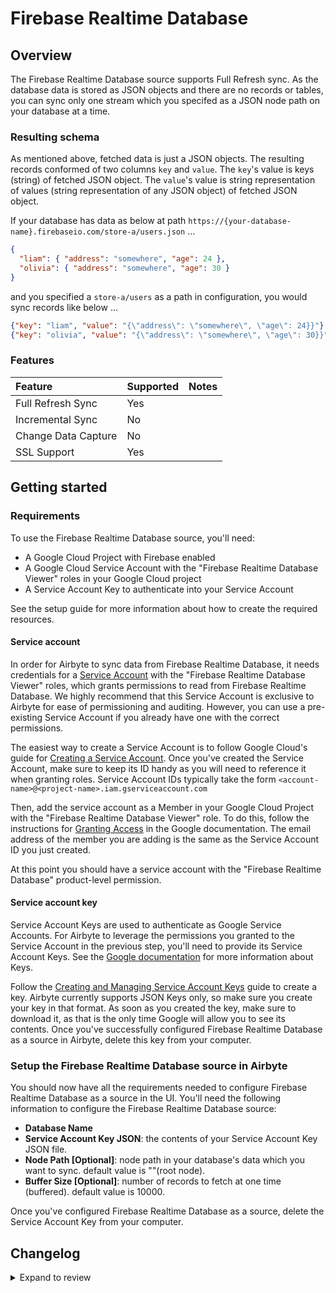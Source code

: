 # Firebase Realtime Database

## Overview

The Firebase Realtime Database source supports Full Refresh sync. As the database data is stored as JSON objects and there are no records or tables, you can sync only one stream which you specifed as a JSON node path on your database at a time.

### Resulting schema

As mentioned above, fetched data is just a JSON objects. The resulting records conformed of two columns `key` and `value`. The `key`'s value is keys (string) of fetched JSON object. The `value`'s value is string representation of values (string representation of any JSON object) of fetched JSON object.

If your database has data as below at path `https://{your-database-name}.firebaseio.com/store-a/users.json` ...

```json
{
  "liam": { "address": "somewhere", "age": 24 },
  "olivia": { "address": "somewhere", "age": 30 }
}
```

and you specified a `store-a/users` as a path in configuration, you would sync records like below ...

```json
{"key": "liam", "value": "{\"address\": \"somewhere\", \"age\": 24}}"}
{"key": "olivia", "value": "{\"address\": \"somewhere\", \"age\": 30}}"}
```

### Features

| Feature             | Supported | Notes |
| :------------------ | :-------- | :---- |
| Full Refresh Sync   | Yes       |       |
| Incremental Sync    | No        |       |
| Change Data Capture | No        |       |
| SSL Support         | Yes       |       |

## Getting started

### Requirements

To use the Firebase Realtime Database source, you'll need:

- A Google Cloud Project with Firebase enabled
- A Google Cloud Service Account with the "Firebase Realtime Database Viewer" roles in your Google Cloud project
- A Service Account Key to authenticate into your Service Account

See the setup guide for more information about how to create the required resources.

#### Service account

In order for Airbyte to sync data from Firebase Realtime Database, it needs credentials for a [Service Account](https://cloud.google.com/iam/docs/service-accounts) with the "Firebase Realtime Database Viewer" roles, which grants permissions to read from Firebase Realtime Database. We highly recommend that this Service Account is exclusive to Airbyte for ease of permissioning and auditing. However, you can use a pre-existing Service Account if you already have one with the correct permissions.

The easiest way to create a Service Account is to follow Google Cloud's guide for [Creating a Service Account](https://cloud.google.com/iam/docs/creating-managing-service-accounts). Once you've created the Service Account, make sure to keep its ID handy as you will need to reference it when granting roles. Service Account IDs typically take the form `<account-name>@<project-name>.iam.gserviceaccount.com`

Then, add the service account as a Member in your Google Cloud Project with the "Firebase Realtime Database Viewer" role. To do this, follow the instructions for [Granting Access](https://cloud.google.com/iam/docs/granting-changing-revoking-access#granting-console) in the Google documentation. The email address of the member you are adding is the same as the Service Account ID you just created.

At this point you should have a service account with the "Firebase Realtime Database" product-level permission.

#### Service account key

Service Account Keys are used to authenticate as Google Service Accounts. For Airbyte to leverage the permissions you granted to the Service Account in the previous step, you'll need to provide its Service Account Keys. See the [Google documentation](https://cloud.google.com/iam/docs/service-accounts#service_account_keys) for more information about Keys.

Follow the [Creating and Managing Service Account Keys](https://cloud.google.com/iam/docs/creating-managing-service-account-keys) guide to create a key. Airbyte currently supports JSON Keys only, so make sure you create your key in that format. As soon as you created the key, make sure to download it, as that is the only time Google will allow you to see its contents. Once you've successfully configured Firebase Realtime Database as a source in Airbyte, delete this key from your computer.

### Setup the Firebase Realtime Database source in Airbyte

You should now have all the requirements needed to configure Firebase Realtime Database as a source in the UI. You'll need the following information to configure the Firebase Realtime Database source:

- **Database Name**
- **Service Account Key JSON**: the contents of your Service Account Key JSON file.
- **Node Path \[Optional\]**: node path in your database's data which you want to sync. default value is ""(root node).
- **Buffer Size \[Optional\]**: number of records to fetch at one time (buffered). default value is 10000.

Once you've configured Firebase Realtime Database as a source, delete the Service Account Key from your computer.

## Changelog

<details>
  <summary>Expand to review</summary>

| Version | Date       | Pull Request                                               | Subject                                    |
| :------ | :--------- | :--------------------------------------------------------- | :----------------------------------------- |
| 0.1.49 | 2025-08-02 | [61276](https://github.com/airbytehq/airbyte/pull/61276) | Update dependencies |
| 0.1.48 | 2025-05-24 | [60381](https://github.com/airbytehq/airbyte/pull/60381) | Update dependencies |
| 0.1.47 | 2025-05-10 | [59978](https://github.com/airbytehq/airbyte/pull/59978) | Update dependencies |
| 0.1.46 | 2025-05-03 | [59371](https://github.com/airbytehq/airbyte/pull/59371) | Update dependencies |
| 0.1.45 | 2025-04-26 | [58854](https://github.com/airbytehq/airbyte/pull/58854) | Update dependencies |
| 0.1.44 | 2025-04-19 | [58347](https://github.com/airbytehq/airbyte/pull/58347) | Update dependencies |
| 0.1.43 | 2025-04-12 | [57755](https://github.com/airbytehq/airbyte/pull/57755) | Update dependencies |
| 0.1.42 | 2025-04-05 | [57229](https://github.com/airbytehq/airbyte/pull/57229) | Update dependencies |
| 0.1.41 | 2025-03-29 | [56477](https://github.com/airbytehq/airbyte/pull/56477) | Update dependencies |
| 0.1.40 | 2025-03-22 | [55992](https://github.com/airbytehq/airbyte/pull/55992) | Update dependencies |
| 0.1.39 | 2025-03-08 | [55297](https://github.com/airbytehq/airbyte/pull/55297) | Update dependencies |
| 0.1.38 | 2025-03-01 | [54911](https://github.com/airbytehq/airbyte/pull/54911) | Update dependencies |
| 0.1.37 | 2025-02-22 | [54371](https://github.com/airbytehq/airbyte/pull/54371) | Update dependencies |
| 0.1.36 | 2025-02-15 | [53755](https://github.com/airbytehq/airbyte/pull/53755) | Update dependencies |
| 0.1.35 | 2025-02-01 | [52844](https://github.com/airbytehq/airbyte/pull/52844) | Update dependencies |
| 0.1.34 | 2025-01-25 | [52328](https://github.com/airbytehq/airbyte/pull/52328) | Update dependencies |
| 0.1.33 | 2025-01-18 | [51639](https://github.com/airbytehq/airbyte/pull/51639) | Update dependencies |
| 0.1.32 | 2025-01-11 | [51105](https://github.com/airbytehq/airbyte/pull/51105) | Update dependencies |
| 0.1.31 | 2025-01-04 | [50924](https://github.com/airbytehq/airbyte/pull/50924) | Update dependencies |
| 0.1.30 | 2024-12-28 | [50561](https://github.com/airbytehq/airbyte/pull/50561) | Update dependencies |
| 0.1.29 | 2024-12-21 | [50006](https://github.com/airbytehq/airbyte/pull/50006) | Update dependencies |
| 0.1.28 | 2024-12-14 | [49186](https://github.com/airbytehq/airbyte/pull/49186) | Update dependencies |
| 0.1.27 | 2024-11-25 | [48653](https://github.com/airbytehq/airbyte/pull/48653) | Starting with this version, the Docker image is now rootless. Please note that this and future versions will not be compatible with Airbyte versions earlier than 0.64 |
| 0.1.26 | 2024-11-04 | [47041](https://github.com/airbytehq/airbyte/pull/47041) | Update dependencies |
| 0.1.25 | 2024-10-12 | [46799](https://github.com/airbytehq/airbyte/pull/46799) | Update dependencies |
| 0.1.24 | 2024-10-05 | [46457](https://github.com/airbytehq/airbyte/pull/46457) | Update dependencies |
| 0.1.23 | 2024-09-28 | [46135](https://github.com/airbytehq/airbyte/pull/46135) | Update dependencies |
| 0.1.22 | 2024-09-21 | [45804](https://github.com/airbytehq/airbyte/pull/45804) | Update dependencies |
| 0.1.21 | 2024-09-14 | [45505](https://github.com/airbytehq/airbyte/pull/45505) | Update dependencies |
| 0.1.20 | 2024-09-07 | [45272](https://github.com/airbytehq/airbyte/pull/45272) | Update dependencies |
| 0.1.19 | 2024-08-31 | [45055](https://github.com/airbytehq/airbyte/pull/45055) | Update dependencies |
| 0.1.18 | 2024-08-24 | [44674](https://github.com/airbytehq/airbyte/pull/44674) | Update dependencies |
| 0.1.17 | 2024-08-17 | [44299](https://github.com/airbytehq/airbyte/pull/44299) | Update dependencies |
| 0.1.16 | 2024-08-12 | [43795](https://github.com/airbytehq/airbyte/pull/43795) | Update dependencies |
| 0.1.15 | 2024-08-10 | [43600](https://github.com/airbytehq/airbyte/pull/43600) | Update dependencies |
| 0.1.14 | 2024-08-03 | [43092](https://github.com/airbytehq/airbyte/pull/43092) | Update dependencies |
| 0.1.13 | 2024-07-27 | [42609](https://github.com/airbytehq/airbyte/pull/42609) | Update dependencies |
| 0.1.12 | 2024-07-20 | [42260](https://github.com/airbytehq/airbyte/pull/42260) | Update dependencies |
| 0.1.11 | 2024-07-13 | [41900](https://github.com/airbytehq/airbyte/pull/41900) | Update dependencies |
| 0.1.10 | 2024-07-10 | [41469](https://github.com/airbytehq/airbyte/pull/41469) | Update dependencies |
| 0.1.9 | 2024-07-06 | [40816](https://github.com/airbytehq/airbyte/pull/40816) | Update dependencies |
| 0.1.8 | 2024-06-29 | [40628](https://github.com/airbytehq/airbyte/pull/40628) | Update dependencies |
| 0.1.7 | 2024-06-26 | [40538](https://github.com/airbytehq/airbyte/pull/40538) | Update dependencies |
| 0.1.6 | 2024-06-25 | [40328](https://github.com/airbytehq/airbyte/pull/40328) | Update dependencies |
| 0.1.5 | 2024-06-22 | [40181](https://github.com/airbytehq/airbyte/pull/40181) | Update dependencies |
| 0.1.4 | 2024-06-06 | [39200](https://github.com/airbytehq/airbyte/pull/39200) | [autopull] Upgrade base image to v1.2.2 |
| 0.1.3 | 2024-06-03 | [38910](https://github.com/airbytehq/airbyte/pull/38910) | Replace AirbyteLogger with logging.Logger |
| 0.1.2 | 2024-06-03 | [38910](https://github.com/airbytehq/airbyte/pull/38910) | Replace AirbyteLogger with logging.Logger |
| 0.1.1 | 2024-05-20 | [38416](https://github.com/airbytehq/airbyte/pull/38416) | [autopull] base image + poetry + up_to_date |
| 0.1.0   | 2022-10-16 | [\#18029](https://github.com/airbytehq/airbyte/pull/18029) | 🎉 New Source: Firebase Realtime Database. |

</details>
